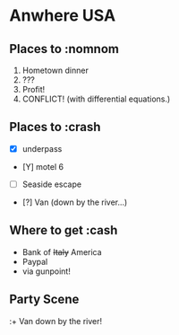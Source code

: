 # Anwhere USA

## Places to :nomnom
1. Hometown dinner
2. ???
3. Profit!
4. CONFLICT! (with differential equations.)

## Places to :crash
- [x] underpass
- [Y] motel 6
- [ ] Seaside escape
- [?] Van (down by the river...)

## Where to get :cash
* Bank of ~~Italy~~ America
* Paypal
* via gunpoint!

## Party Scene
:+ Van down by the river!
